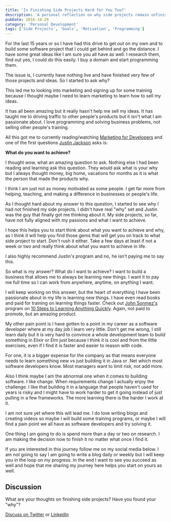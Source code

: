 ```yaml
---
title: 'Is Finishing Side Projects Hard for You Too?'
description: 'A personal reflection on why side projects remain unfinished and how to find your true motivation'
pubDate: 2016-10-29
category: 'Personal Development'
tags: ['Side Projects', 'Goals', 'Motivation', 'Programming']
---
```


For the last 15 years or so I have had this drive to get out on my own and to build some software project that I could get behind and go the distance. I have some great ideas like I am sure you all have as well. I research them, find out yes, I could do this easily. I buy a domain and start programming them.

The issue is, I currently have nothing live and have finished very few of those projects and ideas. So I started to ask why?

This led me to looking into marketing and signing up for some training because I thought maybe I need to learn marketing to learn how to sell my ideas.

It has all been amazing but it really hasn't help me sell my ideas. It has taught me to driving traffic to other people's products but it isn't what I am passionate about. I love programming and solving business problems, not selling other people's training.

All this got me to currently reading/watching [Marketing for Developers](https://devmarketing.xyz/) and one of the first questions [Justin Jackson](https://twitter.com/mijustin) asks is:

**What do you want to achieve?**

I thought wow, what an amazing question to ask. Nothing else I had been reading and learning ask this question. They would ask what is your why but I always thought money, big home, vacations for months as it is what the person that made the products why.

I think I am just not as money motivated as some people. I get far more from helping, teaching, and making a difference in businesses or people's life.

As I thought hard about my answer to this question, I started to see why I had not finished my side projects. I didn't have real "why" set and Justin was the guy that finally got me thinking about it. My side projects, so far, have not fully aligned with my passions and what I want to achieve.

I hope this helps you to start think about what you want to achieve and why, as I think it will help you find those gems that will get you on track to what side project to start. Don't rush it either. Take a few days at least if not a week or two and really think about what you want to achieve in life.

I also highly recommend Justin's program and no, he isn't paying me to say this.

So what is my answer? What do I want to achieve? I want to build a business that allows me to always be learning new things. I want it to pay me full time so I can work from anywhere, anytime, on anything I want.

I will keep working on this answer, but the heart of everything I have been passionate about in my life is learning new things. I have even read books and paid for training on learning things faster. Check out [John Sonmez's](https://twitter.com/jsonmez) program on [10 Steps to Learning Anything Quickly](https://simpleprogrammer.com/products/learn-anything/). Again, not paid to promote, but an amazing product.

My other pain point is I have gotten to a point in my career as a software developer where at my day job I learn very little. Don't get me wrong, I still learn daily but it is very hard to convince a whole development team to build something in Elixir or Elm just because I think it is cool and from the little exercises, even if I find it is faster and easier to reason with code.

For one, it is a bigger expense for the company as that means everyone needs to learn something new vs just building it in Java or .Net which most software developers know. Most managers want to limit risk, not add more.

Also I think maybe I am the abnormal one when it comes to building software. I like change. When requirements change I actually enjoy the challenge. I like that building it in a language that people haven't used for years is risky and I might have to work harder to get it going instead of just pulling in a few frameworks. The more learning there is the harder I work at it.

I am not sure yet where this will lead me. I do love writing blogs and creating videos so maybe I will build some training programs, or maybe I will find a pain point we all have as software developers and try solving it.

One thing I am going to do is spend more than a day or two on research. I am making the decision now to finish it no matter what once I find it.

If you are interested in this journey follow me on my social media below. I am not going to say I am going to write a blog daily or weekly but I will keep you in the loop on my progress. In the end I want to see you succeed as well and hope that me sharing my journey here helps you start on yours as well.

## Discussion

What are your thoughts on finishing side projects? Have you found your "why"?

[Discuss on Twitter](https://twitter.com/intent/tweet?text=@jtwebman%20Just%20read%20your%20post%20about%20finishing%20side%20projects...&url=https://jtwebman.com/blog/is-finishing-side-projects-hard-for-you-too) or [LinkedIn](https://www.linkedin.com/sharing/share-offsite/?url=https://jtwebman.com/blog/is-finishing-side-projects-hard-for-you-too)
